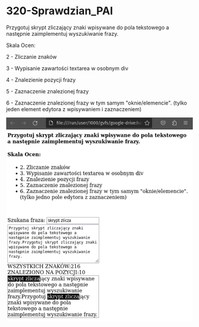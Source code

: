 # 320-Sprawdzian_PAI

Przygotuj skrypt zliczający znaki wpisywane do pola tekstowego a następnie zaimplementuj wyszukiwanie frazy.

Skala Ocen:

2 - Zliczanie znaków

3 - Wypisanie zawartości textarea w osobnym div

4 - Znalezienie pozycji frazy

5 - Zaznaczenie znalezionej frazy

6 - Zaznaczenie znalezionej frazy w tym samym "oknie/elemencie". (tylko jeden element edytora z wpisywaniem i zaznaczeniem)

![Spr2](Spr_2.png)
